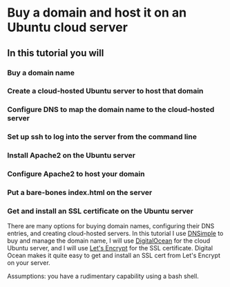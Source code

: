# Buy a domain and host it on an Ubuntu cloud server

## In this tutorial you will 
### Buy a domain name
### Create a cloud-hosted Ubuntu server to host that domain
### Configure DNS to map the domain name to the cloud-hosted server
### Set up ssh to log into the server from the command line
### Install Apache2 on the Ubuntu server
### Configure Apache2 to host your domain
### Put a bare-bones index.html on the server
### Get and install an SSL certificate on the Ubuntu server

There are many options for buying domain names, configuring their DNS entries, and creating cloud-hosted servers. In this tutorial I use [DNSimple](https://www.dnsimple.com) to buy and manage 
the domain name, I will use [DigitalOcean](https://www.digitalocean.com) for the cloud Ubuntu server, and I will use [Let's Encrypt](https://letsencrypt.org) for the SSL certificate.
Digital Ocean makes it quite easy to get and install an SSL cert from Let's Encrypt on your server.

Assumptions: you have a rudimentary capability using a bash shell.
